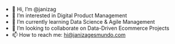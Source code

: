 - 👋 Hi, I’m @janizag
- 👀 I’m interested in Digital Product Management 
- 🌱 I’m currently learning Data Science & Agile Management 
- 💞️ I’m looking to collaborate on Data-Driven Ecommerce Projects
- 📫 How to reach me: hi@janizagesmundo.com
